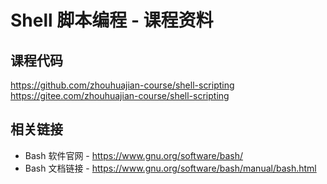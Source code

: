 # Shell 脚本编程 - 课程资料

## 课程代码

https://github.com/zhouhuajian-course/shell-scripting  
https://gitee.com/zhouhuajian-course/shell-scripting

## 相关链接

+ Bash 软件官网 - https://www.gnu.org/software/bash/
+ Bash 文档链接 - https://www.gnu.org/software/bash/manual/bash.html
